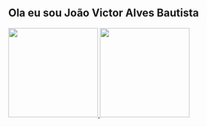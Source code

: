 ## Ola eu sou João Victor Alves Bautista 
 <div>
  <a href="https://github.com/zAlves31">
  <img height="180em" src="https://github-readme-stats.vercel.app/api?username=zAlves31&show_icons=true&theme=dracula&include_all_commits=true&count_private=true"/>
  <img height="180em" src="https://github-readme-stats.vercel.app/api/top-langs/?username=zAlves31&layout=compact&langs_count=16&theme=dracula"/>
</div>

